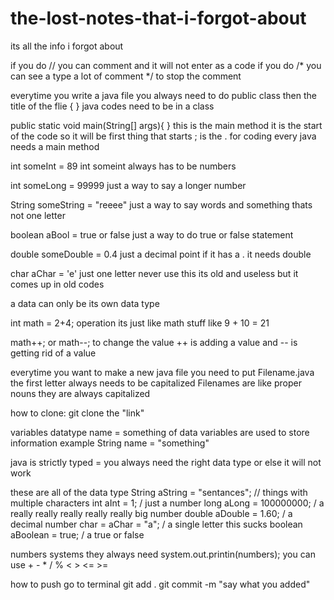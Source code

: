 # the-lost-notes-that-i-forgot-about
its all the info i forgot about

if you do // you can comment and it will not enter as a code
if you do /* you can see a type a lot of comment */ to stop the comment

everytime you write a java file you always need to do public class then the title of the flie { }
java codes need to be in a class

public static void main(String[] args){ 
}
this is the main method it is the start of the code so it will be first thing that starts
; is the . for coding
every java needs a main method

int someInt = 89
int someint always has to be numbers

int someLong = 99999 
just a way to say a longer number

String someString = "reeee"
just a way to say words and something thats not one letter

boolean aBool = true or false
just a way to do true or false statement

double someDouble = 0.4
just a decimal point if it has a . it needs double

char aChar = 'e'
just one letter never use this its old and useless but it comes up in old codes

a data can only be its own data type

int math = 2+4;
operation its just like math stuff like 9 + 10 = 21

math++; or math--;
to change the value ++ is adding a value and -- is getting rid of a value

everytime you want to make a new java file you need to put Filename.java
the first letter always needs to be capitalized
Filenames are like proper nouns they are always capitalized

how to clone: git clone the "link" 

variables
datatype name = something of data
variables are used to store information
example String name = "something"

java is strictly typed = you always need the right data type or else it will not work

these are all of the data type
String aString = "sentances"; // things with multiple characters
int aInt = 1; / just a number
long aLong = 100000000; / a really really really really really big number
double aDouble = 1.60; / a decimal number
char = aChar = "a"; / a single letter this sucks
boolean aBoolean = true; / a true or false

numbers systems
they always need system.out.printin(numbers);
you can use + - * / % < > <= >=

how to push go to terminal git add .
git commit -m "say what you added"